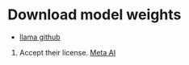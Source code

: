# Download model weights

- [llama github](https://github.com/facebookresearch/llama/blob/main/README.md)

1. Accept their license. [Meta AI](https://ai.meta.com/resources/models-and-libraries/llama-downloads/)

